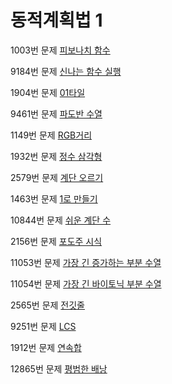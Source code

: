 # 동적계획법 1

1003번 문제 [피보나치 함수](https://www.acmicpc.net/problem/1003)

9184번 문제 [신나는 함수 실행](https://www.acmicpc.net/problem/9184)

1904번 문제 [01타일](https://www.acmicpc.net/problem/1904)

9461번 문제 [파도반 수열](https://www.acmicpc.net/problem/9461)

1149번 문제 [RGB거리](https://www.acmicpc.net/problem/1149)

1932번 문제 [정수 삼각형](https://www.acmicpc.net/problem/1932)

2579번 문제 [계단 오르기](https://www.acmicpc.net/problem/2579)

1463번 문제 [1로 만들기](https://www.acmicpc.net/problem/1463)

10844번 문제 [쉬운 계단 수](https://www.acmicpc.net/problem/10844)

2156번 문제 [포도주 시식](https://www.acmicpc.net/problem/2156)

11053번 문제 [가장 긴 증가하는 부분 수열](https://www.acmicpc.net/problem/11053)

11054번 문제 [가장 긴 바이토닉 부분 수열](https://www.acmicpc.net/problem/11054)

2565번 문제 [전깃줄](https://www.acmicpc.net/problem/2565)

9251번 문제 [LCS](https://www.acmicpc.net/problem/9251)

1912번 문제 [연속합](https://www.acmicpc.net/problem/1912)

12865번 문제 [평범한 배낭](https://www.acmicpc.net/problem/12865)